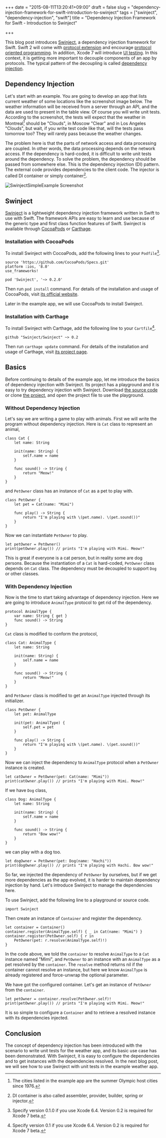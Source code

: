 +++
date = "2015-08-11T13:20:41+09:00"
draft = false
slug = "dependency-injection-framework-for-swift-introduction-to-swinject"
tags = ["swinject", "dependency-injection", "swift"]
title = "Dependency Injection Framework for Swift - Introduction to Swinject"

+++

This blog post introduces [Swinject](https://github.com/Swinject/Swinject), a dependency injection framework for Swift. Swift 2 will come with [protocol extension](https://developer.apple.com/library/prerelease/ios/documentation/Swift/Conceptual/Swift_Programming_Language/Protocols.html#//apple_ref/doc/uid/TP40014097-CH25-ID521) and encourage [protocol oriented programming](https://developer.apple.com/videos/wwdc/2015/?id=408). In addition, Xcode 7 will introduce [UI testing](https://developer.apple.com/videos/wwdc/2015/?id=406). In this context, it is getting more important to decouple components of an app by protocols. The typical pattern of the decoupling is called [dependency injection](https://en.wikipedia.org/wiki/Dependency_injection).

## Dependency Injection

Let's start with an example. You are going to develop an app that lists current weather of some locations like the screenshot image below. The weather information will be received from a server through an API, and the data are used to present in the table view. Of course you will write unit tests. According to the screenshot, the tests will expect that the weather in Montreal[^1] should be "Clouds", in Moscow "Clear" and in Los Angeles "Clouds", but wait, if you write test code like that, will the tests pass tomorrow too? They will rarely pass because the weather changes.

The problem here is that the parts of network access and data processing are coupled. In other words, the data processing depends on the network access. If the dependency is hard-coded, it is difficult to write unit tests around the dependency. To solve the problem, the dependency should be passed from somewhere else. This is the dependency injection (DI) pattern. The external code provides dependencies to the client code. The injector is called DI container or simply container[^2].

![SwinjectSimpleExample Screenshot](/images/SwinjectSimpleExampleScreenshot.png)

## Swinject

[Swinject](https://github.com/Swinject/Swinject) is a lightweight dependency injection framework written in Swift to use with Swift. The framework APIs are easy to learn and use because of the generic type and first class function features of Swift. Swinject is available through [CocoaPods](https://cocoapods.org/) or [Carthage](https://github.com/Carthage/Carthage).

### Installation with CocoaPods

To install Swinject with CocoaPods, add the following lines to your `Podfile`[^3].

    source 'https://github.com/CocoaPods/Specs.git'
    platform :ios, '8.0'
    use_frameworks!

    pod 'Swinject', '~> 0.2.0'

Then run `pod install` command. For details of the installation and usage of CocoaPods, visit [its official website](https://cocoapods.org).

Later in the example app, we will use CocoaPods to install Swinject.

### Installation with Carthage

To install Swinject with Carthage, add the following line to your `Cartfile`[^4].

    github "Swinject/Swinject" ~> 0.2


Then run `carthage update` command. For details of the installation and usage of Carthage, visit [its project page](https://github.com/Carthage/Carthage).

## Basics

Before continuing to details of the example app, let me introduce the basics of dependency injection with Swinject. Its project has a playground and it is easy to try dependency injection with Swinject. Download [the source code](https://github.com/Swinject/Swinject/releases) or clone [the project](https://github.com/Swinject/Swinject), and open the project file to use the playground.

### Without Dependency Injection

Let's say we are writing a game to play with animals. First we will write the program without dependency injection. Here is `Cat` class to represent an animal,

    class Cat {
        let name: String

        init(name: String) {
            self.name = name
        }

        func sound() -> String {
            return "Meow!"
        }
    }

and `PetOwner` class has an instance of `Cat` as a pet to play with.

    class PetOwner {
        let pet = Cat(name: "Mimi")

        func play() -> String {
            return "I'm playing with \(pet.name). \(pet.sound())"
        }
    }

Now we can instantiate `PetOwner` to play.

    let petOwner = PetOwner()
    print(petOwner.play()) // prints "I'm playing with Mimi. Meow!"

This is great if everyone is a cat person, but in reality some are dog persons. Because the instantiation of a `Cat` is hard-coded, `PetOwner` class depends on `Cat` class. The dependency must be decoupled to support `Dog` or other classes.

### With Dependency Injection

Now is the time to start taking advantage of dependency injection. Here we are going to introduce `AnimalType` protocol to get rid of the dependency.

    protocol AnimalType {
        var name: String { get }
        func sound() -> String
    }

`Cat` class is modified to conform the protocol,

    class Cat: AnimalType {
        let name: String

        init(name: String) {
            self.name = name
        }

        func sound() -> String {
            return "Meow!"
        }
    }

and `PetOwner` class is modified to get an `AnimalType` injected through its initializer.

    class PetOwner {
        let pet: AnimalType

        init(pet: AnimalType) {
            self.pet = pet
        }

        func play() -> String {
            return "I'm playing with \(pet.name). \(pet.sound())"
        }
    }

Now we can inject the dependency to `AnimalType` protocol when a `PetOwner` instance is created.

    let catOwner = PetOwner(pet: Cat(name: "Mimi"))
    print(catOwner.play()) // prints "I'm playing with Mimi. Meow!"

If we have `Dog` class,

    class Dog: AnimalType {
        let name: String

        init(name: String) {
            self.name = name
        }

        func sound() -> String {
            return "Bow wow!"
        }
    }

we can play with a dog too.

    let dogOwner = PetOwner(pet: Dog(name: "Hachi"))
    print(dogOwner.play()) // prints "I'm playing with Hachi. Bow wow!"

So far, we injected the dependency of `PetOwner` by ourselves, but if we get more dependencies as the app evolved, it is harder to maintain dependency injection by hand. Let's introduce Swinject to manage the dependencies here.

To use Swinject, add the following line to a playground or source code.

    import Swinject

Then create an instance of `Container` and register the dependency.

    let container = Container()
    container.register(AnimalType.self) { _ in Cat(name: "Mimi") }
    container.register(PetOwner.self) { r in
        PetOwner(pet: r.resolve(AnimalType.self)!)
    }

In the code above, we told the `container` to resolve `AnimalType` to a `Cat` instance named "Mimi", and `PetOwner` to an instance with an `AnimalType` as a pet resolved by the `container`. The `resolve` method returns nil if the container cannot resolve an instance, but here we know `AnimalType` is already registered and force-unwrap the optional parameter.

We have got the configured container. Let's get an instance of `PetOwner` from the `container`.

    let petOwner = container.resolve(PetOwner.self)!
    print(petOwner.play()) // prints "I'm playing with Mimi. Meow!"

It is so simple to configure a `Container` and to retrieve a resolved instance with its dependencies injected.

## Conclusion

The concept of dependency injection has been introduced with the scenario to write unit tests for the weather app, and its basic use case has been demonstrated. With Swinject, it is easy to configure the dependencies and to get instances with the dependencies resolved. In the next blog post, we will see how to use Swinject with unit tests in the example weather app.

[^1]: The cities listed in the example app are the summer Olympic host cities since 1976.
[^2]: DI container is also called assembler, provider, builder, spring or injector.
[^3]: Specify version 0.1.0 if you use Xcode 6.4. Version 0.2 is required for Xcode 7 beta.
[^4]: Specify version 0.1 if you use Xcode 6.4. Version 0.2 is required for Xcode 7 beta.
